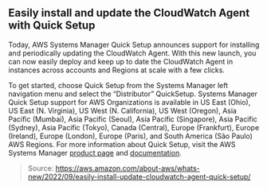 ## Easily install and update the CloudWatch Agent with Quick Setup

Today, AWS Systems Manager Quick Setup announces support for installing and periodically updating the CloudWatch Agent. With this new launch, you can now easily deploy and keep up to date the CloudWatch Agent in instances across accounts and Regions at scale with a few clicks.

To get started, choose Quick Setup from the Systems Manager left navigation menu and select the “Distributor” QuickSetup. Systems Manager Quick Setup support for AWS Organizations is available in US East (Ohio), US East (N. Virginia), US West (N. California), US West (Oregon), Asia Pacific (Mumbai), Asia Pacific (Seoul), Asia Pacific (Singapore), Asia Pacific (Sydney), Asia Pacific (Tokyo), Canada (Central), Europe (Frankfurt), Europe (Ireland), Europe (London), Europe (Paris), and South America (São Paulo) AWS Regions. For more information about Quick Setup, visit the AWS Systems Manager [product page](https://aws.amazon.com/systems-manager/) and [documentation](https://docs.aws.amazon.com/systems-manager/latest/userguide/systems-manager-quick-setup.html).

> Source: https://aws.amazon.com/about-aws/whats-new/2022/09/easily-install-update-cloudwatch-agent-quick-setup/